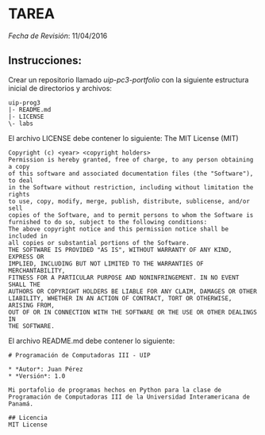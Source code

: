 # TAREA

*Fecha de Revisión*: 11/04/2016

## Instrucciones:
Crear un repositorio llamado *uip-pc3-portfolio* con la siguiente estructura inicial de directorios y archivos:

```
uip-prog3
|- README.md
|- LICENSE
\- labs
```

El archivo LICENSE debe contener lo siguiente:
The MIT License (MIT)
```
Copyright (c) <year> <copyright holders>
Permission is hereby granted, free of charge, to any person obtaining a copy
of this software and associated documentation files (the "Software"), to deal
in the Software without restriction, including without limitation the rights
to use, copy, modify, merge, publish, distribute, sublicense, and/or sell
copies of the Software, and to permit persons to whom the Software is
furnished to do so, subject to the following conditions:
The above copyright notice and this permission notice shall be included in
all copies or substantial portions of the Software.
THE SOFTWARE IS PROVIDED "AS IS", WITHOUT WARRANTY OF ANY KIND, EXPRESS OR
IMPLIED, INCLUDING BUT NOT LIMITED TO THE WARRANTIES OF MERCHANTABILITY,
FITNESS FOR A PARTICULAR PURPOSE AND NONINFRINGEMENT. IN NO EVENT SHALL THE
AUTHORS OR COPYRIGHT HOLDERS BE LIABLE FOR ANY CLAIM, DAMAGES OR OTHER
LIABILITY, WHETHER IN AN ACTION OF CONTRACT, TORT OR OTHERWISE, ARISING FROM,
OUT OF OR IN CONNECTION WITH THE SOFTWARE OR THE USE OR OTHER DEALINGS IN
THE SOFTWARE.
```

El archivo README.md debe contener lo siguiente:
```
# Programación de Computadoras III - UIP

* *Autor*: Juan Pérez
* *Versión*: 1.0

Mi portafolio de programas hechos en Python para la clase de Programación de Computadoras III de la Universidad Interamericana de Panamá.

## Licencia
MIT License
```